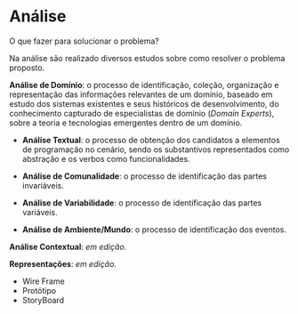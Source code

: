 # Análise

O que fazer para solucionar o problema?

Na análise são realizado diversos estudos sobre como resolver o problema proposto.

**Análise de Domínio**: o processo de identificação, coleção, organização e representação das informações relevantes de um domínio, baseado em estudo dos sistemas existentes e seus históricos de desenvolvimento, do conhecimento capturado de especialistas de domínio (_Domain Experts_), sobre a teoria e tecnologias emergentes dentro de um domínio.

* **Análise Textual**: o processo de obtenção dos candidatos a elementos de programação no cenário, sendo os substantivos representados como abstração e os verbos como funcionalidades.

* **Análise de Comunalidade**: o processo de identificação das partes invariáveis.

* **Análise de Variabilidade**: o processo de identificação das partes variáveis.

* **Análise de Ambiente/Mundo**: o processo de identificação dos eventos.

**Análise Contextual**: _em edição._

**Representações**: _em edição._

* Wire Frame
* Protótipo
* StoryBoard
